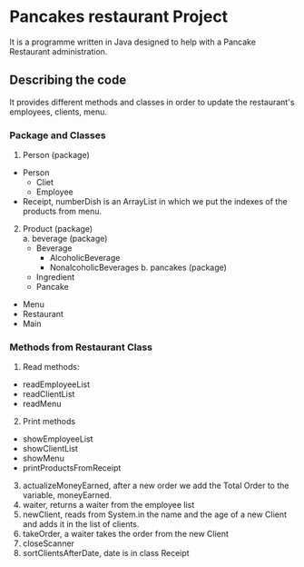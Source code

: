 # Pancakes restaurant Project

It is a programme written in Java designed to help with a Pancake Restaurant administration.

## Describing the code

It provides different methods and classes in order to update the restaurant's employees, clients, menu.

### Package and Classes
1. Person (package) <br>
  * Person
    - Cliet
    - Employee
  * Receipt, numberDish is an ArrayList<Integer> in which we put the indexes of the products from menu.
  
2. Product (package) <br>
  a. beverage (package)
    * Beverage
      - AlcoholicBeverage
      - NonalcoholicBeverages
  b. pancakes (package)
    * Ingredient
    * Pancake
* Menu
* Restaurant 
* Main
   
### Methods from Restaurant Class
1. Read methods:
  * readEmployeeList
  * readClientList
  * readMenu
  
2. Print methods
  * showEmployeeList
  * showClientList
  * showMenu
  * printProductsFromReceipt<br>
  
3. actualizeMoneyEarned, after a new order we add the Total Order to the variable, moneyEarned.
4. waiter, returns a waiter from the employee list 
5. newClient, reads from System.in the name and the age of a new Client and adds it in the list of clients.
6. takeOrder, a waiter takes the order from the new Client
7. closeScanner
8. sortClientsAfterDate, date is in class Receipt



